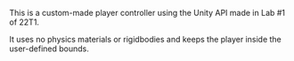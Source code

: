This is a custom-made player controller using the Unity API made in Lab #1 of 22T1.

It uses no physics materials or rigidbodies and keeps the player inside the user-defined bounds.